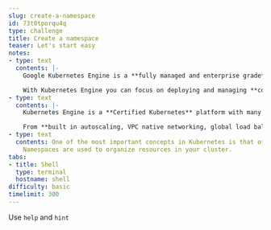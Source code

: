 ```yaml
---
slug: create-a-namespace
id: 73t0tporqu4q
type: challenge
title: Create a namespace
teaser: Let's start easy
notes:
- type: text
  contents: |-
    Google Kubernetes Engine is a **fully managed and enterprise grade** Kubernetes platform.

    With Kubernetes Engine you can focus on deploying and managing **containerized microservices** while leaving the **node, network, and other low level maintenance** to Google.
- type: text
  contents: |-
    Kubernetes Engine is a **Certified Kubernetes** platform with many additional features designed to give you the power and flexibility you need.

    From **built in autoscaling, VPC native networking, global load balancing, and addons like Knative and Istio**, Kubernetes Engine gives you the tools you need to build **cloud native applications**.
- type: text
  contents: One of the most important concepts in Kubernetes is that of a **Namespace**.
    Namespaces are used to organize resources in your cluster.
tabs:
- title: Shell
  type: terminal
  hostname: shell
difficulty: basic
timelimit: 300
---
```

Use `help` and `hint`